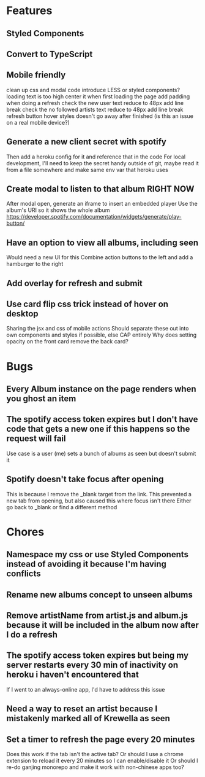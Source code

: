 # Features

## Styled Components

## Convert to TypeScript

## Mobile friendly
clean up css and modal code
    introduce LESS or styled components?
loading text is too high
    center it when first loading the page
    add padding when doing a refresh
check the new user text
    reduce to 48px
    add line break
check the no followed artists text
    reduce to 48px
    add line break
refresh button hover styles doesn't go away after finished (is this an issue on a real mobile device?)

## Generate a new client secret with spotify
Then add a heroku config for it and reference that in the code
For local development, I'll need to keep the secret handy outside of git, maybe read it from a file somewhere and make same env var that heroku uses

## Create modal to listen to that album RIGHT NOW
After modal open, generate an iframe to insert an embedded player
Use the album's URI so it shows the whole album
https://developer.spotify.com/documentation/widgets/generate/play-button/

## Have an option to view all albums, including seen
Would need a new UI for this
Combine action buttons to the left and add a hamburger to the right

## Add overlay for refresh and submit

## Use card flip css trick instead of hover on desktop
Sharing the jsx and css of mobile actions
Should separate these out into own components and styles if possible, else CAP entirely
Why does setting opacity on the front card remove the back card?

# Bugs

## Every Album instance on the page renders when you ghost an item

## The spotify access token expires but I don't have code that gets a new one if this happens so the request will fail
Use case is a user (me) sets a bunch of albums as seen but doesn't submit it

## Spotify doesn't take focus after opening
This is because I remove the _blank target from the link. This prevented a new tab from opening, but also caused this where focus isn't there
Either go back to _blank or find a different method

# Chores

## Namespace my css or use Styled Components instead of avoiding it because I'm having conflicts

## Rename new albums concept to unseen albums

## Remove artistName from artist.js and album.js because it will be included in the album now after I do a refresh

## The spotify access token expires but being my server restarts every 30 min of inactivity on heroku i haven't encountered that
If I went to an always-online app, I'd have to address this issue

## Need a way to reset an artist because I mistakenly marked all of Krewella as seen

## Set a timer to refresh the page every 20 minutes
Does this work if the tab isn't the active tab?
Or should I use a chrome extension to reload it every 20 minutes so I can enable/disable it
Or should I re-do ganjing monorepo and make it work with non-chinese apps too?
